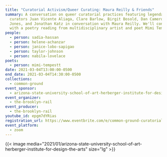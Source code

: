 ```yaml
---
title: "Curatorial Activism/Queer Curating: Maura Reilly & Friends"
summary: A conversation on queer curatorial practices featuring legendary
  curators Juan Vicente Aliaga, Clare Barlow, Birgit Bosold, Dan Cameron, Amelia
  Jones, and Jonathan Katz in conversation with Maura Reilly. We'll conclude
  with a poetry reading from multidisciplinary artist and poet Mimi Tempestt.
people:
  - person: sadia-hassan
  - person: helene-achanzar
  - person: janice-lobo-sapigao
  - person: taylor-johnson
  - person: nabila-lovelace
poets:
  - person: mimi-tempestt
date: 2021-03-04T13:00:00-0500
end_date: 2021-03-04T14:30:00-0500
collections:
  - common-ground
event_sponsor:
  - arizona-state-university-school-of-art-herberger-institute-for-design-the-arts
event_organizer:
  - the-brooklyn-rail
event_producer:
  - the-brooklyn-rail
youtube_id: epgm7dYRias
registration_url: https://www.eventbrite.com/e/common-ground-curatorial-activism-part-4-tickets-143206002007
event_platform:
  - zoom
---
```

{{< image media="2021/01/arizona-state-university-school-of-art-herberger-institute-for-design-the-arts" size="lg" >}}